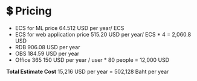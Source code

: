 # 💲 Pricing

* ECS for ML price 64.512 USD per year/ ECS​
* ECS for web application price 515.20 USD per year/ ECS \* 4 = 2,060.8 USD​
* RDB 906.08 USD per year​
* OBS 184.59 USD per year​
* Office 365 150 USD per year / user \* 80 people = 12,000 USD​

**Total Estimate Cost** 15,216 USD per year = 502,128 Baht per year​
